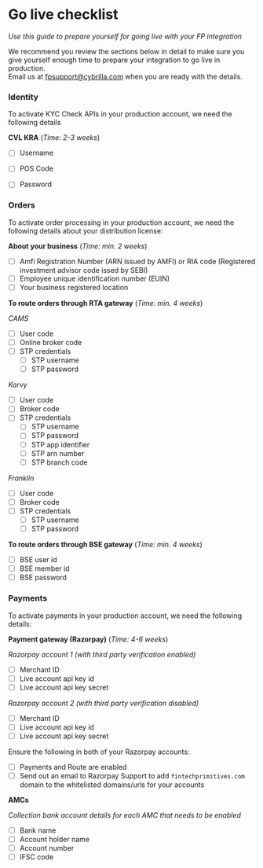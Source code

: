 # Go live checklist
*Use this guide to prepare yourself for going live with your FP integration*

We recommend you review the sections below in detail to make sure you give yourself enough time to prepare your integration to go live in production.  
Email us at [fpsupport@cybrilla.com](mailto:fpsupport@cybrilla.com) when you are ready with the details.

### Identity

To activate KYC Check APIs in your production account, we need the following details

**CVL KRA** (*Time: 2-3 weeks*)

- [ ] Username
- [ ] POS Code
- [ ] Password


### Orders

To activate order processing in your production account, we need the following details about your distribution license:

**About your business** (*Time: min. 2 weeks*)
- [ ] Amfi Registration Number (ARN issued by AMFI) or RIA code (Registered investment advisor code issed by SEBI)
- [ ] Employee unique identification number (EUIN)
- [ ] Your business registered location

**To route orders through RTA gateway** (*Time: min. 4 weeks*)

*CAMS*
- [ ] User code
- [ ] Online broker code
- [ ] STP credentials
  - [ ] STP username
  - [ ] STP password

*Karvy*
- [ ] User code
- [ ] Broker code
- [ ] STP credentials
  - [ ] STP username
  - [ ] STP password
  - [ ] STP app identifier
  - [ ] STP arn number
  - [ ] STP branch code

*Franklin*
- [ ] User code
- [ ] Broker code
- [ ] STP credentials
  - [ ] STP username
  - [ ] STP password

**To route orders through BSE gateway** (*Time: min. 4 weeks*)
- [ ] BSE user id
- [ ] BSE member id
- [ ] BSE password

### Payments

To activate payments in your production account, we need the following details:

**Payment gateway (Razorpay)** (*Time: 4-6 weeks*)

*Razorpay account 1 (with third party verification enabled)*
- [ ] Merchant ID
- [ ] Live account api key id
- [ ] Live account api key secret

*Razorpay account 2 (with third party verification disabled)*
- [ ] Merchant ID
- [ ] Live account api key id
- [ ] Live account api key secret

Ensure the following in both of your Razorpay accounts:
- [ ] Payments and Route are enabled
- [ ] Send out an email to Razorpay Support to add `fintechprimitives.com` domain to the whitelisted domains/urls for your accounts

**AMCs**

*Collection bank account details for each AMC that needs to be enabled*
- [ ] Bank name
- [ ] Account holder name
- [ ] Account number
- [ ] IFSC code
